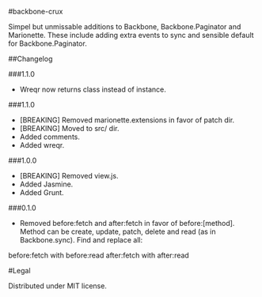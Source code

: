 #backbone-crux 

Simpel but unmissable additions to Backbone, Backbone.Paginator and Marionette. These include adding extra events to sync and sensible default for Backbone.Paginator.


##Changelog

###1.1.0

- Wreqr now returns class instead of instance.

###1.1.0

- [BREAKING] Removed marionette.extensions in favor of patch dir.
- [BREAKING] Moved to src/ dir.
- Added comments.
- Added wreqr.


###1.0.0

- [BREAKING] Removed view.js.
- Added Jasmine.
- Added Grunt.


###0.1.0

- Removed before:fetch and after:fetch in favor of before:[method]. Method can be create, update, patch, delete and read (as in Backbone.sync). Find and replace all:

before:fetch with before:read
after:fetch with after:read


#Legal

Distributed under MIT license.